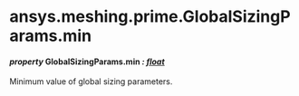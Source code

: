 # ansys.meshing.prime.GlobalSizingParams.min



#### *property* GlobalSizingParams.min *: [float](https://docs.python.org/3.11/library/functions.html#float)*

Minimum value of global sizing parameters.

<!-- !! processed by numpydoc !! -->
